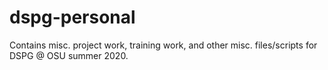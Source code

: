 # dspg-personal
Contains misc. project work, training work, and other misc. files/scripts for DSPG @ OSU summer 2020.
